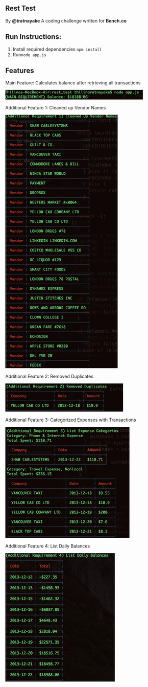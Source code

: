 ## Rest Test
By **@tratnayake**
A coding challenge written for **Bench.co**

Run Instructions:
-----------------
 1. Install required dependencies `npm install`
 2. Run`node app.js`

Features
----------

Main Feature: Calculates balance after retrieving all transactions

![enter image description here](https://raw.githubusercontent.com/tratnayake/rest_test/master/images/MainFeature.png)
 
Additional Feature 1: Cleaned up Vendor Names

![enter image description here](https://raw.githubusercontent.com/tratnayake/rest_test/master/images/AdditionalFeature1.png)
 
Additional Feature 2: Removed Duplicates

![enter image description here](https://raw.githubusercontent.com/tratnayake/rest_test/master/images/AdditionalFeature2.png)

Additional Feature 3: Categorized Expenses with Transactions  

![enter image description here](https://raw.githubusercontent.com/tratnayake/rest_test/master/images/AdditionalFeature3.png)

Additional Feature 4: List Daily Balances

![enter image description here](https://raw.githubusercontent.com/tratnayake/rest_test/master/images/AdditionalFeature4A.png)
